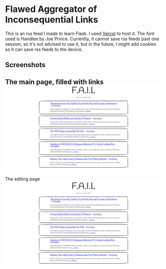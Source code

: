 # Flawed Aggregator of Inconsequential Links
This is an rss feed I made to learn Flask. I used [Vercel](https://vercel.com) to host it. The font used is Handlee by Joe Prince. Currently, it cannot save rss feeds past one session, so it's not advised to use it, but in the future, I might add cookies so it can save rss feeds to the device.

## Screenshots
The main page, filled with links
![Screenshot1](screenshots/screenshot1.png)
---
The editing page
![Screenshot2](screenshots/screenshot1.png)
